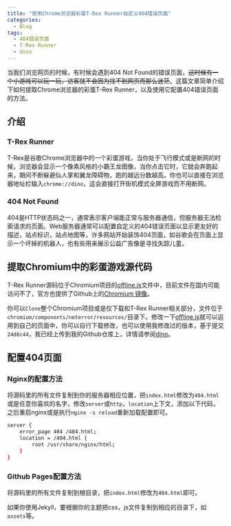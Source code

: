 ```yaml
---
title: "使用Chrome浏览器彩蛋T-Rex Runner自定义404错误页面"
categories:
  - Blog
tags:
  - 404错误页面
  - T-Rex Runner
  - dino
---
```


当我们浏览网页的时候，有时候会遇到404 Not Found的错误页面，~~这时候有一个小游戏可以玩一玩，访客就不会因为找不到网页而那么迷茫~~。这篇文章简单介绍下如何提取Chrome浏览器的彩蛋T-Rex Runner，以及使用它配置404错误页面的方法。

## 介绍

### T-Rex Runner

T-Rex是谷歌Chrome浏览器中的一个彩蛋游戏，当你处于飞行模式或是断网的时候，浏览器会显示一个像素风格的小霸王龙图像，当你点击它时，它就会奔跑起来，期间不断躲避仙人掌和翼龙障碍物，跑的越远分数越高。你也可以直接在浏览器地址栏输入`chrome://dino`，这会直接打开街机模式全屏游戏而不用断网。

### 404 Not Found

404是HTTP状态码之一，通常表示客户端能正常与服务器通信，但服务器无法检索请求的页面。Web服务器通常可以配置自定义的404错误页面以显示更友好的描述，站点标识，站点地图等，许多网站开始装饰404页面，如谷歌会在页面上显示一个坏掉的机器人，也有些用来展示公益广告像是寻找失踪儿童。

## 提取Chromium中的彩蛋游戏源代码

T-Rex Runner源码位于Chromium项目的[offline.js](https://cs.chromium.org/chromium/src/components/neterror/resources/offline.js)文件中，目前文件在国内可能访问不了，官方也提供了Github上的[Chromium 镜像](https://github.com/chromium/chromium)。

你可以`Clone`整个Chromium项目或是仅下载和T-Rex Runner相关部分，文件位于`chromium/components/neterror/resources/`目录下。修改一下[offline.js](https://raw.githubusercontent.com/chromium/chromium/master/components/neterror/resources/offline.js)就可以运用到自己的页面中，你可以自行下载修改，也可以使用我修改过的版本，基于提交`24d8c44`，我已经上传到我的Github仓库上，详情请参阅[dino](https://github.com/congerh/dino)。

## 配置404页面

### Nginx的配置方法

将源码里的所有文件复制到你的服务器相应位置，把`index.html`修改为`404.html`或是任意你喜欢的名字，修改`server`或`http`，`location`上下文，添加以下代码，之后重启nginx或是执行`nginx -s reload`重新加载配置即可。

```sh
server {
    error_page 404 /404.html;
    location = /404.html {
        root /usr/share/nginx/html;
    }
}
```

### Github Pages配置方法

将源码里的所有文件复制到根目录，把`index.html`修改为`404.html`即可。

如果你使用Jekyll，要根据你的主题把css，js文件复制到相应的目录下，如`assets`等。

